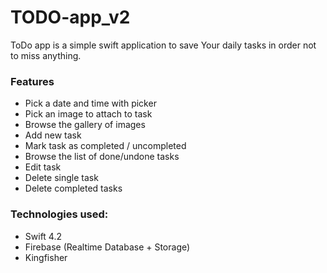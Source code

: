 # TODO-app_v2

ToDo app is a simple swift application to save Your daily tasks in order not to miss anything.

### Features
* Pick a date and time with picker
* Pick an image to attach to task
* Browse the gallery of images
* Add new task
* Mark task as completed / uncompleted
* Browse the list of done/undone tasks
* Edit task
* Delete single task
* Delete completed tasks

### Technologies used:
* Swift 4.2
* Firebase (Realtime Database + Storage)
* Kingfisher
